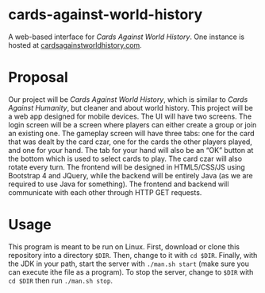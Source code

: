 # cards-against-world-history
A web-based interface for *Cards Against World History*. One instance is hosted at [cardsagainstworldhistory.com](cardsagainstworldhistory.com).

# Proposal
Our project will be *Cards Against World History*, which is similar to *Cards Against Humanity*, but cleaner and about world history. This project will be a web app designed for mobile devices. The UI will have two screens. The login screen will be a screen where players can either create a group or join an existing one. The gameplay screen will have three tabs: one for the card that was dealt by the card czar, one for the cards the other players played, and one for your hand. The tab for your hand will also be an “OK” button at the bottom which is used to select cards to play. The card czar will also rotate every turn. The frontend will be designed in HTML5/CSS/JS using Bootstrap 4 and JQuery, while the backend will be entirely Java (as we are required to use Java for something). The frontend and backend will communicate with each other through HTTP GET requests.

# Usage
This program is meant to be run on Linux. First, download or clone this repository into a directory `$DIR`. Then, change to it with `cd $DIR`. Finally, with the JDK in your path, start the server with `./man.sh start` (make sure you can execute ithe file as a program). To stop the server, change to `$DIR` with `cd $DIR` then run `./man.sh stop`.
